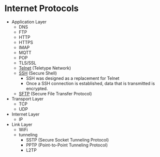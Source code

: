 # Internet Protocols

- Application Layer
    - DNS
    - FTP
    - HTTP
    - HTTPS
    - IMAP
    - MQTT
    - POP
    - TLS/SSL
    - [Telnet](https://en.wikipedia.org/wiki/Telnet) (Teletype Network)
    - [SSH](https://en.wikipedia.org/wiki/SSH_(Secure_Shell)) (Secure Shell)
        - SSH was designed as a replacement for Telnet
        - Once a SSH connection is established, data that is transmitted is encrypted.
    - [SFTP](https://en.wikipedia.org/wiki/SSH_File_Transfer_Protocol) (Secure File Transfer Protocol)
- Transport Layer
    - TCP
    - UDP
- Internet Layer
    - IP
- Link Layer
    - WiFi
    - tunneling
        - SSTP (Secure Socket Tunneling Protocol)
        - PPTP (Point-to-Point Tunneling Protocol)
        - L2TP

